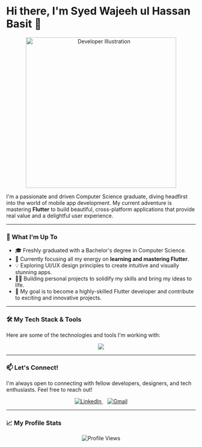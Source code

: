 # Hi there, I'm Syed Wajeeh ul Hassan Basit 👋

<p align="center">
  <img src="https://raw.githubusercontent.com/MicaelliMedeiros/micaellimedeiros/master/image/computer-illustration.png" alt="Developer Illustration" width="400"/>
</p>

I'm a passionate and driven Computer Science graduate, diving headfirst into the world of mobile app development. My current adventure is mastering **Flutter** to build beautiful, cross-platform applications that provide real value and a delightful user experience.

---

### 🚀 What I'm Up To

*   🎓 Freshly graduated with a Bachelor's degree in Computer Science.
*   🌱 Currently focusing all my energy on **learning and mastering Flutter**.
*   💡 Exploring UI/UX design principles to create intuitive and visually stunning apps.
*   👨‍💻 Building personal projects to solidify my skills and bring my ideas to life.
*   🎯 My goal is to become a highly-skilled Flutter developer and contribute to exciting and innovative projects.

---

### 🛠️ My Tech Stack & Tools

Here are some of the technologies and tools I'm working with:

<p align="center">
  <a href="https://skillicons.dev">
    <img src="https://skillicons.dev/icons?i=flutter,dart,figma,xd,vscode" />
  </a>
</p>

---

### 📫 Let's Connect!

I'm always open to connecting with fellow developers, designers, and tech enthusiasts. Feel free to reach out!

<p align="center">
  <a href="https://www.linkedin.com/in/syed-wajeeh-ul-hassan-basit-53b907288" target="_blank">
    <img src="https://skillicons.dev/icons?i=linkedin" alt="LinkedIn"/>
  </a>
  &nbsp;&nbsp;
  <a href="mailto:swhb07@gmail.com" target="_blank">
    <img src="https://skillicons.dev/icons?i=gmail" alt="Gmail"/>
  </a>
</p>

---

### 📈 My Profile Stats

<p align="center">
  <img src="https://komarev.com/ghpvc/?username=IISyedBasitII&label=Profile%20Views&color=blueviolet&style=flat-square" alt="Profile Views"/>
</p>

